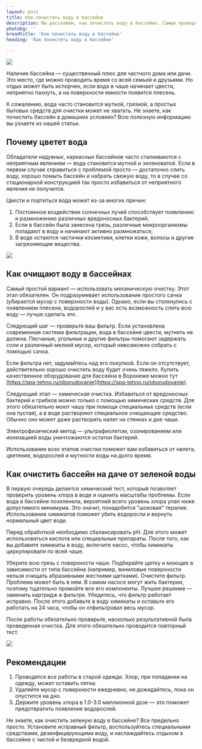 ```yaml
---
layout: post 
title: Как почистить воду в бассейне
description: Мы расскажем, как почистить воду в бассейне. Самые проверенные способы. | TR
photobg: ''
breadtitle: 'Как почистить воду в бассейне'
heading: 'Как почистить воду в бассейне'

--- 
```

![](https://trendia.vip/images/pool-cleaning.jpg)

Наличие бассейна — существенный плюс для частного дома или дачи. Это место, где можно проводить время со всей семьей и друзьями. Но отдых может быть испорчен, если вода в чаше начинает цвести, неприятно пахнуть, а на поверхности емкости появится плесень.

К сожалению, вода часто становится мутной, грязной, а простых бытовых средств для очистки может не хватать. Не знаете, как почистить бассейн в домашних условиях? Всю полезную информацию вы узнаете из нашей статьи.


## Почему цветет вода

Обладатели надувных, каркасных бассейнов часто сталкиваются с неприятным явлением — вода становится мутной и зеленоватой. Если в первом случае справиться с проблемой просто — достаточно слить воду, хорошо помыть бассейн и набрать свежую воду, то в случае со стационарной конструкцией так просто избавиться от неприятного явления не получится.

Цвести и портиться вода может из-за многих причин:
1. Постоянное воздействие солнечных лучей способствует появлению и размножению различных вредоносных бактерий;
2. Если в бассейн была занесена грязь, различные микроорганизмы попадают в воду и начинают активно размножаться;
3. В воде остаются частички косметики, клетки кожи, волосы и другие загрязняющие вещества.

![](https://trendia.vip/images/blue.jpg)

## Как очищают воду в бассейнах

Самый простой вариант — использовать механическую очистку. Этот этап обязателен. Он подразумевает использование простого сачка (убирается мусор с поверхности воды). Однако, если вы столкнулись с появлением плесени, водорослей и у вас есть возможность слить всю воду — лучше сделать это.

Следующий шаг — проверьте ваш фильтр. Если установлена современная система фильтрации, вода в бассейне цвести, мутнеть не должна. Песчаные, угольные и другие фильтры помогают задержать соли и различный мелкий мусор, который невозможно собрать с помощью сачка.

Если фильтра нет, задумайтесь над его покупкой. Если он отсутствует, действительно хорошо очистить воду будет очень тяжело. Купить качественное оборудование для бассейна в Воронеже можно тут [https://spa-tehno.ru/oborudovanie](https://spa-tehno.ru/oborudovanie).

Следующий этап — химическая очистка. Избавиться от вредоносных бактерий и грибков можно только с помощью химических средств. Для этого обязательно моют чашу при помощи специальных средств (если она пустая), а в воде растворяют специальное очищающее средство. Обычно оно может даже растворить налет на стенках и дне чаши.

Электрофизический метод — ультрафиолетом, озонированием или ионизацией воды уничтожаются остатки бактерий.

Использование всех этапов очистки поможет вам избавиться от налета, цветения, водорослей и мутности воды на долго время.

## Как очистить бассейн на даче от зеленой воды

В первую очередь делается химический тест, который позволяет проверить уровень хлора в воде и оценить масштабы проблемы. Если вода в бассейне позеленела, вероятней всего уровень хлора упал ниже допустимого минимума. Это значит, понадобится "шоковая" терапия. Использование химикатов поможет убить водоросли и вернуть нормальный цвет воде.

Перед обработкой необходимо сбалансировать рН. Для этого может использоваться кислота или специальные препараты. После того, как вы добавите химикаты в воду, включите насос, чтобы химикаты циркулировали по всей чаше.

Уберите всю грязь с поверхности чаши. Подбирайте щетку и моющее в зависимости от типа бассейна (например, виниловые поверхности нельзя очищать абразивными жесткими щетками).
Очистите фильтр. Проблема может быть в нем. В самом насосе могут жить бактерии, поэтому тщательно промойте все его компоненты. Лучшее решение — заменить картридж в фильтре. Убедитесь, что фильтр работает исправно. После этого добавьте в воду химикаты и оставьте его работать на 24 часа, чтобы он отфильтровал весь мусор.

После работы обязательно проверьте, насколько результативной была проведенная очистка. Для этого обязательно проводится повторный тест.

![](https://trendia.vip/images/pool.jpg)

## Рекомендации

1. Проводятся все работы в старой одежде. Хлор, при попадании на одежду, может оставить пятна.
2. Удаляйте мусор с поверхности ежедневно, не дожидайтесь, пока он опустится на дно.
3. Держите уровень хлора в 1.0-3.0 миллионной дозе — это поможет предотвратить появление водорослей.

Не знаете, как очистить зеленую воду в бассейне? Все предельно просто. Установите исправный фильтр, воспользуйтесь специальными средствами, дезинфицирующими воду, и наслаждайтесь отдыхом в бассейне с чистой и безвредной водой.
